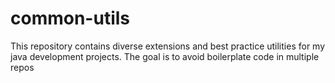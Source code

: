 # common-utils
This repository contains diverse extensions and best practice utilities for my java development projects. The goal is to avoid boilerplate code in multiple repos
